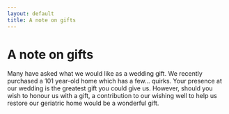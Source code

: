 ```yaml
---
layout: default
title: A note on gifts
---
```

# A note on gifts

Many have asked what we would like as a wedding gift. We recently purchased a 101 year-old home which has a few... quirks. Your presence at our wedding is the greatest gift you could give us. However, should you wish to honour us with a gift, a contribution to our wishing well to help us restore our geriatric home would be a wonderful gift.
